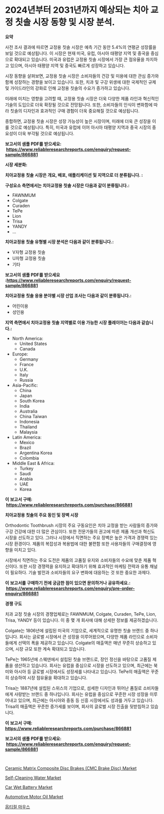 <p><h1>2024년부터 2031년까지 예상되는 치아 교정 칫솔 시장 동향 및 시장 분석.</h1></p><p><strong>요약</strong></p>
<p><p>사전 조사 결과에 따르면 교정용 칫솔 시장은 예측 기간 동안 5.4%의 연평균 성장률을 보일 것으로 예상됩니다. 이 시장은 현재 미국, 유럽, 아시아 태평양 지역 및 중국을 중심으로 확대되고 있습니다. 미국과 유럽은 교정용 칫솔 시장에서 가장 큰 점유율을 차지하고 있으며, 아시아 태평양 지역 및 중국도 빠르게 성장하고 있습니다.</p><p>시장 동향을 살펴보면, 교정용 칫솔 시장은 소비자들의 건강 및 미용에 대한 관심 증가와 함께 성장하는 경향을 보이고 있습니다. 또한, 치과 및 구강 위생에 대한 국제적인 규제 및 가이드라인의 강화로 인해 교정용 칫솔의 수요가 증가하고 있습니다.</p><p>미래에 미치는 영향을 고려할 때, 교정용 칫솔 시장은 더욱 다양한 제품 라인과 혁신적인 기술의 도입으로 더욱 확장될 것으로 전망됩니다. 또한, 소비자들의 인식이 변화함에 따라 칫솔의 디자인과 효과적인 구매 경험이 더욱 중요해질 것으로 예상됩니다.</p><p>종합하면, 교정용 칫솔 시장은 성장 가능성이 높은 시장이며, 미래에 더욱 큰 성장을 이룰 것으로 예상됩니다. 특히, 미국과 유럽에 이어 아시아 태평양 지역과 중국 시장의 중요성이 더욱 부각될 것으로 예상됩니다.</p></p>
<p><strong>보고서의 샘플 PDF를 받으세요: &nbsp;<a href="https://www.reliableresearchreports.com/enquiry/request-sample/866881">https://www.reliableresearchreports.com/enquiry/request-sample/866881</a></strong></p>
<p><strong>시장 세분화:</strong></p>
<p><strong> 치아교정용 칫솔 시장은 개요, 배포, 애플리케이션 및 지역으로 더 분류됩니다. :</strong></p>
<p><strong>구성요소 측면에서는 치아교정용 칫솔 시장은 다음과 같이 분류됩니다.:</strong></p>
<p><ul><li>FAWNMUM</li><li>Colgate</li><li>Curaden</li><li>TePe</li><li>Lion</li><li>Trisa</li><li>YANDY</li><li>...</li></ul></p>
<p><strong> 치아교정용 칫솔 유형별 시장 분석은 다음과 같이 분류됩니다.:</strong></p>
<p><ul><li>V자형 교정용 칫솔</li><li>U자형 교정용 칫솔</li><li>기타</li></ul></p>
<p><strong>보고서의 샘플 PDF를 받으세요 :<a href="https://www.reliableresearchreports.com/enquiry/request-sample/866881">https://www.reliableresearchreports.com/enquiry/request-sample/866881</a></strong></p>
<p><strong> 치아교정용 칫솔 응용 분야별 시장 산업 조사는 다음과 같이 분류됩니다.:</strong></p>
<p><ul><li>어린이용</li><li>성인용</li></ul></p>
<p><strong>지역 측면에서 치아교정용 칫솔 지역별로 이용 가능한 시장 플레이어는 다음과 같습니다.:</strong></p>
<p><ul>
    <li>
        North America:
        <ul>
            <li>United States</li>
            <li>Canada</li>
        </ul>
    </li>
    <li>
        Europe:
        <ul>
            <li>Germany</li>
            <li>France</li>
            <li>U.K.</li>
            <li>Italy</li>
            <li>Russia</li>
        </ul>
    </li>
    <li>
        Asia-Pacific:
        <ul>
            <li>China</li>
            <li>Japan</li>
            <li>South Korea</li>
            <li>India</li>
            <li>Australia</li>
            <li>China Taiwan</li>
            <li>Indonesia</li>
            <li>Thailand</li>
            <li>Malaysia</li>
        </ul>
    </li>
    <li>
        Latin America:
        <ul>
            <li>Mexico</li>
            <li>Brazil</li>
            <li>Argentina Korea</li>
            <li>Colombia</li>
        </ul>
    </li>
    <li>
        Middle East & Africa:
        <ul>
            <li>Turkey</li>
            <li>Saudi</li>
            <li>Arabia</li>
            <li>UAE</li>
            <li>Korea</li>
        </ul>
    </li>
    </ul></p>
<p><strong>이 보고서 구매: &nbsp;<a href="https://www.reliableresearchreports.com/purchase/866881">https://www.reliableresearchreports.com/purchase/866881</a></strong></p>
<p><strong>치아교정용 칫솔의 주요 동인 및 장벽 시장</strong></p>
<p><p>Orthodontic Toothbrush 시장의 주요 구동요인은 치아 교정을 받는 사람들의 증가와 구강 건강에 대한 더 많은 관심이다. 또한 전문가들의 권고에 따른 제품 개선과 혁신도 시장을 선도하고 있다. 그러나 시장에서 직면하는 주요 장벽은 높은 가격과 경쟁력 있는 시장 환경이다. 제품의 복잡성과 복용법에 대한 불편함 또한 사용자들의 구매결정에 영향을 미치고 있다.</p><p>시장에서 직면하는 주요 도전은 제품의 고품질 유지와 소비자들의 수요에 맞춘 제품 혁신이다. 또한 시장 경쟁력을 유지하고 확대하기 위해 효과적인 마케팅 전략과 유통 채널이 필요하다. 기술 발전과 소비자들의 요구 변화에 대응하는 것 또한 중요한 과제다.</p></p>
<p><strong>이 보고서를 구매하기 전에 궁금한 점이 있으면 문의하거나 공유하세요.: &nbsp;<a href="https://www.reliableresearchreports.com/enquiry/pre-order-enquiry/866881">https://www.reliableresearchreports.com/enquiry/pre-order-enquiry/866881</a></strong></p>
<p><strong>경쟁 구도</strong></p>
<p><p>치과 교정 칫솔 시장의 경쟁업체로는 FAWNMUM, Colgate, Curaden, TePe, Lion, Trisa, YANDY 등이 있습니다. 이 중 몇 개 회사에 대해 상세한 정보를 제공하겠습니다.</p><p>Colgate는 1806년에 설립된 미국의 기업으로, 세계적으로 유명한 칫솔 브랜드 중 하나입니다. 회사는 글로벌 시장에서 큰 성장을 이루어왔으며, 다양한 제품 라인으로 소비자들에게 선택의 폭을 제공하고 있습니다. Colgate의 매출액은 매년 꾸준히 상승하고 있으며, 시장 규모 또한 계속 확대되고 있습니다.</p><p>TePe는 1965년에 스웨덴에서 설립된 칫솔 브랜드로, 장인 정신을 바탕으로 고품질 제품을 생산하고 있습니다. 회사는 유럽을 중심으로 시장을 선도하고 있으며, 최근에는 북미와 아시아 등 글로벌 시장에서도 성장세를 나타내고 있습니다. TePe의 매출액은 꾸준히 상승하여 시장 점유율을 확대하고 있습니다.</p><p>Trisa는 1887년에 설립된 스위스의 기업으로, 섬세한 디자인과 뛰어난 품질로 소비자들에게 사랑받는 브랜드 중 하나입니다. 회사는 유럽을 중심으로 꾸준한 시장 성장을 이루어내고 있으며, 최근에는 아시아와 중동 등 신흥 시장에서도 성과를 거두고 있습니다. Trisa의 매출액은 꾸준한 증가세를 보이며, 회사의 글로벌 시장 진출을 뒷받침하고 있습니다.</p></p>
<p><strong>이 보고서 구매: &nbsp; <a href="https://www.reliableresearchreports.com/purchase/866881">https://www.reliableresearchreports.com/purchase/866881</a></strong></p>
<p><strong>보고서의 샘플 PDF를 받으세요: &nbsp;<a href="https://www.reliableresearchreports.com/enquiry/request-sample/866881">https://www.reliableresearchreports.com/enquiry/request-sample/866881</a></strong><strong></strong></p>
<p>&nbsp;</p>
<p><p><a href="https://issuu.com/reportprime-2/docs/ceramic-matrix-composite-disc-brake_b55afc9facdaa3">Ceramic Matrix Composite Disc Brakes (CMC Brake Disc) Market</a></p><p><a href="https://three-jumbo-f6d.notion.site/Self-Cleaning-Water-Market-Size-Share-Trends-Analysis-Report-By-Application-Regional-Outlook-Co-3d23510816904335b4755b836896d2c7">Self-Cleaning Water Market</a></p><p><a href="https://github.com/NorbertYates/Market-Research-Report-List-3/blob/main/car-wet-battery-market.md">Car Wet Battery Market</a></p><p><a href="https://github.com/prosalinda88/Market-Research-Report-List-3/blob/main/automotive-motor-oil-market.md">Automotive Motor Oil Market</a></p><p><a href="https://github.com/vsoq0zknh59/Market-Research-Report-List-1/blob/main/7336186187533.md">옵티컬 마우스</a></p></p>